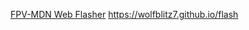 <a href="[url](https://wolfblitz7.github.io/flash/)">FPV-MDN Web Flasher</a>
https://wolfblitz7.github.io/flash
